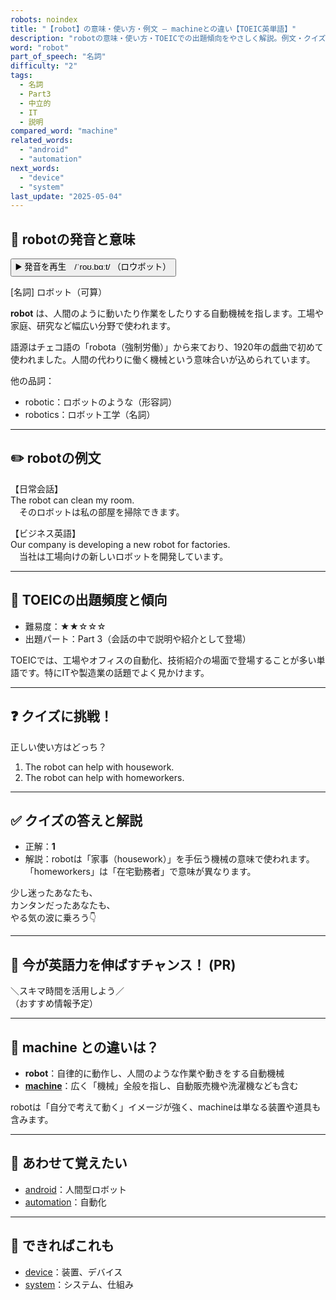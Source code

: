 ```yaml
---
robots: noindex
title: "【robot】の意味・使い方・例文 ― machineとの違い【TOEIC英単語】"
description: "robotの意味・使い方・TOEICでの出題傾向をやさしく解説。例文・クイズ付きでmachineとの違いもわかりやすく学べます。"
word: "robot"
part_of_speech: "名詞"
difficulty: "2"
tags:
  - 名詞
  - Part3
  - 中立的
  - IT
  - 説明
compared_word: "machine"
related_words:
  - "android"
  - "automation"
next_words:
  - "device"
  - "system"
last_update: "2025-05-04"
---
```


## 🔰 robotの発音と意味

<button class="play-audio" onclick="playTTS('robot')">
  <span class="play-audio-main">
    ▶️ 発音を再生　/ˈroʊ.bɑːt/
  </span>
  <span class="play-audio-sub">
    （ロウボット）
  </span>
</button>

[名詞] ロボット（可算）

**robot** は、人間のように動いたり作業をしたりする自動機械を指します。工場や家庭、研究など幅広い分野で使われます。

語源はチェコ語の「robota（強制労働）」から来ており、1920年の戯曲で初めて使われました。人間の代わりに働く機械という意味合いが込められています。

他の品詞：  
- robotic：ロボットのような（形容詞）
- robotics：ロボット工学（名詞）

---

## ✏️ robotの例文

【日常会話】  
The robot can clean my room.  
　そのロボットは私の部屋を掃除できます。

【ビジネス英語】  
Our company is developing a new robot for factories.  
　当社は工場向けの新しいロボットを開発しています。

---

## 🎯 TOEICの出題頻度と傾向

- 難易度：★★☆☆☆
- 出題パート：Part 3（会話の中で説明や紹介として登場）

TOEICでは、工場やオフィスの自動化、技術紹介の場面で登場することが多い単語です。特にITや製造業の話題でよく見かけます。

---

## ❓ クイズに挑戦！

正しい使い方はどっち？

1. The robot can help with housework.  
2. The robot can help with homeworkers.

---

## ✅ クイズの答えと解説

- 正解：**1**
- 解説：robotは「家事（housework）」を手伝う機械の意味で使われます。「homeworkers」は「在宅勤務者」で意味が異なります。

少し迷ったあなたも、  
カンタンだったあなたも、  
やる気の波に乗ろう👇️

---

## 🚀 今が英語力を伸ばすチャンス！ (PR)

<div class="info-center">
＼スキマ時間を活用しよう／<br>  
（おすすめ情報予定）
</div>

---

## 🤔  machine との違いは？

- **robot**：自律的に動作し、人間のような作業や動きをする自動機械
- **[machine](/machine)**：広く「機械」全般を指し、自動販売機や洗濯機なども含む

robotは「自分で考えて動く」イメージが強く、machineは単なる装置や道具も含みます。

---

## 🧩 あわせて覚えたい

- [android](/android)：人間型ロボット
- [automation](/automation)：自動化

---

## 📖 できればこれも

- [device](/device)：装置、デバイス
- [system](/system)：システム、仕組み

<!-- cvid: aid37_bid06 -->
